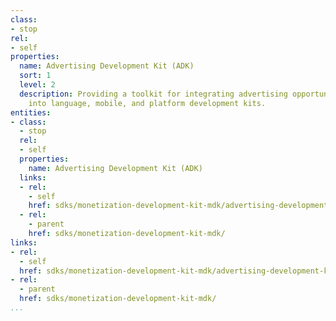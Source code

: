 ```yaml
---
class:
- stop
rel:
- self
properties:
  name: Advertising Development Kit (ADK)
  sort: 1
  level: 2
  description: Providing a toolkit for integrating advertising opportunities directly
    into language, mobile, and platform development kits.
entities:
- class:
  - stop
  rel:
  - self
  properties:
    name: Advertising Development Kit (ADK)
  links:
  - rel:
    - self
    href: sdks/monetization-development-kit-mdk/advertising-development-kit-adk.md
  - rel:
    - parent
    href: sdks/monetization-development-kit-mdk/
links:
- rel:
  - self
  href: sdks/monetization-development-kit-mdk/advertising-development-kit-adk.md
- rel:
  - parent
  href: sdks/monetization-development-kit-mdk/
...
```

